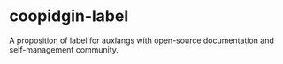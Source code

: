 # coopidgin-label
A proposition of label for auxlangs with open-source documentation and self-management community.
